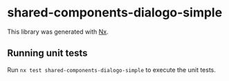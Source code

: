 # shared-components-dialogo-simple

This library was generated with [Nx](https://nx.dev).

## Running unit tests

Run `nx test shared-components-dialogo-simple` to execute the unit tests.
